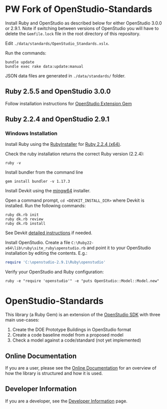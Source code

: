 # PW Fork of OpenStudio-Standards

Install Ruby and OpenStudio as described below for either OpenStudio 3.0.0 or 2.9.1. Note if switching between versions of OpenStudio you will have to delete the `Gemfile.lock` file in the root directory of this repository.

Edit `./data/standards/OpenStudio_Standards.xslx`.

Run the commands:
```
bundle update
bundle exec rake data:update:manual
```

JSON data files are generated in `./data/standards/` folder.

## Ruby 2.5.5 and OpenStudio 3.0.0

Follow installation instructions for [OpenStudio Extension Gem](https://github.com/NREL/openstudio-extension-gem/blob/develop/README.md)

## Ruby 2.2.4 and OpenStudio 2.9.1

### Windows Installation
Install Ruby using the [RubyInstaller](https://rubyinstaller.org/downloads/archives/) for [Ruby 2.2.4 (x64)](https://dl.bintray.com/oneclick/rubyinstaller/rubyinstaller-2.2.4-x64.exe).

Check the ruby installation returns the correct Ruby version (2.2.4):
```
ruby -v
```

Install bundler from the command line
```
gem install bundler -v 1.17.3
```

Install Devkit using the [mingw64](https://dl.bintray.com/oneclick/rubyinstaller/DevKit-mingw64-64-4.7.2-20130224-1432-sfx.exe) installer.

Open a command prompt, `cd <DEVKIT_INSTALL_DIR>` where Devkit is installed.  Run the following commands:

```
ruby dk.rb init
ruby dk.rb review
ruby dk.rb install
```

See Devkit [detailed instructions](https://github.com/oneclick/rubyinstaller/wiki/Development-Kit) if needed.

Install OpenStudio.  Create a file ```C:\Ruby22-x64\lib\ruby\site_ruby\openstudio.rb``` and point it to your OpenStudio installation by editing the contents.  E.g.:

```ruby
require 'C:\openstudio-2.9.1\Ruby\openstudio'
```

Verify your OpenStudio and Ruby configuration:
```
ruby -e "require 'openstudio'" -e "puts OpenStudio::Model::Model.new"
```

# OpenStudio-Standards

This library (a Ruby Gem) is an extension of the [OpenStudio SDK](https://www.openstudio.net/) with three main use-cases:

1. Create the DOE Prototype Buildings in OpenStudio format
2. Create a code baseline model from a proposed model
3. Check a model against a code/standard (not yet implemented)

## Online Documentation

If you are a user, please see the [Online Documentation](http://www.rubydoc.info/gems/openstudio-standards)
 for an overview of how the library is structured and how it is used.

## Developer Information

If you are a developer, see the [Developer Information](docs/DeveloperInformation.md) page.



